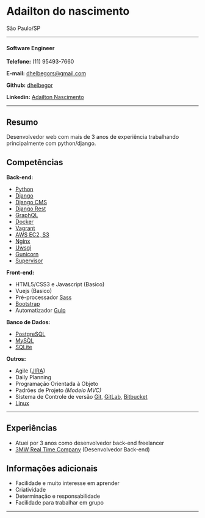 # Adailton do nascimento
São Paulo/SP

---

#### Software Engineer

**Telefone:** (11) 95493-7660

**E-mail:** dhelbegors@gmail.com

**Github:** [dhelbegor](https://github.com/dhelbegor)

**Linkedin:** [Adailton Nascimento](https://www.linkedin.com/in/adailton-nascimento-505428b3/)

---

## Resumo
Desenvolvedor web com mais de 3 anos de experiência trabalhando principalmente com python/django.


## Competências

**Back-end:**
* [Python](http://wiki.python.org.br/)
* [Django](https://www.djangoproject.com/)
* [Django CMS](https://www.django-cms.org/en/)
* [Django Rest](https://www.django-rest-framework.org/)
* [GraphQL](https://graphql.org/)
* [Docker](https://www.docker.com/)
* [Vagrant](https://www.vagrantup.com/)
* [AWS EC2, S3](https://aws.amazon.com/)
* [Nginx](https://www.nginx.com/)
* [Uwsgi](https://uwsgi-docs.readthedocs.io/en/latest/)
* [Gunicorn](https://gunicorn.org/)
* [Supervisor](http://supervisord.org/)

**Front-end:**
* HTML5/CSS3 e Javascript (Basico)
* Vuejs (Basico)
* Pré-processador [Sass](http://sass-lang.com/)
* [Bootstrap](http://getbootstrap.com/)
* Automatizador [Gulp](http://gulpjs.com/)


**Banco de Dados:**
* [PostgreSQL](https://www.postgresql.org/)
* [MySQL](https://www.mysql.com/)
* [SQLite](https://www.sqlite.org/index.html)


**Outros:**
* Agile ([JIRA](https://www.atlassian.com/software/jira))
* Daily Planning
* Programação Orientada à Objeto
* Padrões de Projeto *(Modelo MVC)*
* Sistema de Controle de versão [Git](https://git-scm.com/), [GitLab](https://about.gitlab.com/), [Bitbucket](https://bitbucket.org/)
* [Linux](http://www.linuxfoundation.org/what-is-linux)

---

## Experiências

* Atuei por 3 anos como desenvolvedor back-end freelancer
* [3MW Real Time Company](https://www.3mw.com.br/) (Desenvolvedor Back-end)

## Informações adicionais

* Facilidade e muito interesse em aprender
* Criatividade
* Determinação e responsabilidade
* Facilidade para trabalhar em grupo

---
